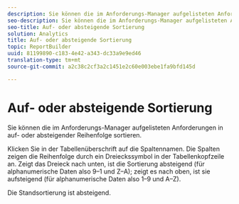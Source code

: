 ```yaml
---
description: Sie können die im Anforderungs-Manager aufgelisteten Anforderungen in auf- oder absteigender Reihenfolge sortieren.
seo-description: Sie können die im Anforderungs-Manager aufgelisteten Anforderungen in auf- oder absteigender Reihenfolge sortieren.
seo-title: Auf- oder absteigende Sortierung
solution: Analytics
title: Auf- oder absteigende Sortierung
topic: ReportBuilder
uuid: 81199890-c183-4e42-a343-dc33a9e9ed46
translation-type: tm+mt
source-git-commit: a2c38c2cf3a2c1451e2c60e003ebe1fa9bfd145d

---
```



# Auf- oder absteigende Sortierung

Sie können die im Anforderungs-Manager aufgelisteten Anforderungen in auf- oder absteigender Reihenfolge sortieren.

Klicken Sie in der Tabellenüberschrift auf die Spaltennamen. Die Spalten zeigen die Reihenfolge durch ein Dreieckssymbol in der Tabellenkopfzeile an. Zeigt das Dreieck nach unten, ist die Sortierung absteigend (für alphanumerische Daten also 9–1 und Z–A); zeigt es nach oben, ist sie aufsteigend (für alphanumerische Daten also 1–9 und A–Z).

Die Standsortierung ist absteigend.
